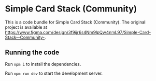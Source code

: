 
  # Simple Card Stack (Community)

  This is a code bundle for Simple Card Stack (Community). The original project is available at https://www.figma.com/design/3f9ijr6s4Nm9lpQw4nmL97/Simple-Card-Stack--Community-.

  ## Running the code

  Run `npm i` to install the dependencies.

  Run `npm run dev` to start the development server.
  